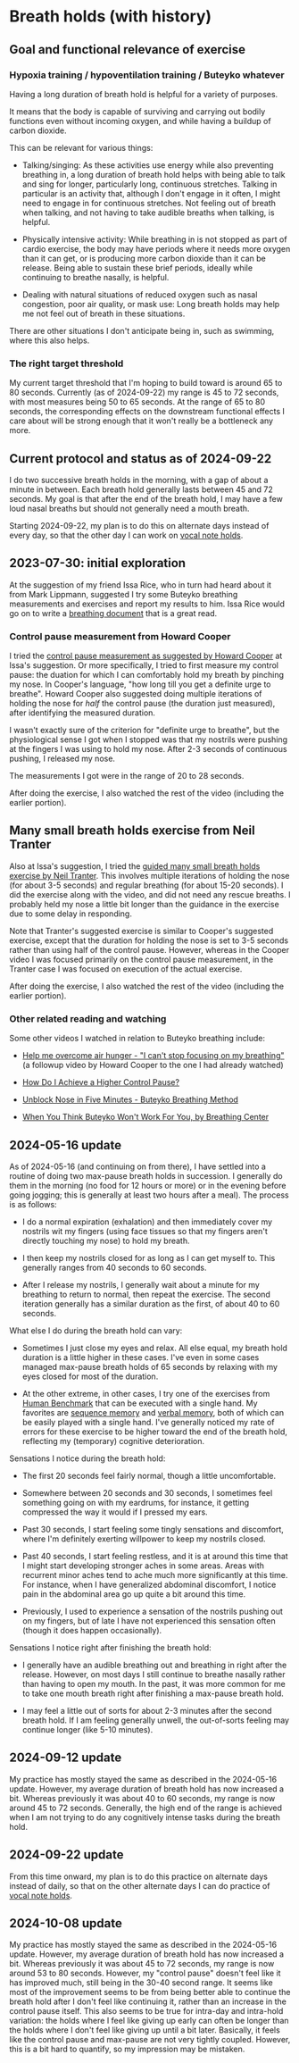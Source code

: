 # Breath holds (with history)

## Goal and functional relevance of exercise

### Hypoxia training / hypoventilation training / Buteyko whatever

Having a long duration of breath hold is helpful for a variety of
purposes.

It means that the body is capable of surviving and carrying out bodily
functions even without incoming oxygen, and while having a buildup of
carbon dioxide.

This can be relevant for various things:

* Talking/singing: As these activities use energy while also
  preventing breathing in, a long duration of breath hold helps with
  being able to talk and sing for longer, particularly long,
  continuous stretches. Talking in particular is an activity that,
  although I don't engage in it often, I might need to engage in for
  continuous stretches.  Not feeling out of breath when talking, and
  not having to take audible breaths when talking, is helpful.

* Physically intensive activity: While breathing in is not stopped as
  part of cardio exercise, the body may have periods where it needs
  more oxygen than it can get, or is producing more carbon dioxide
  than it can be release. Being able to sustain these brief periods,
  ideally while continuing to breathe nasally, is helpful.

* Dealing with natural situations of reduced oxygen such as nasal
  congestion, poor air quality, or mask use: Long breath holds may
  help me not feel out of breath in these situations.

There are other situations I don't anticipate being in, such as
swimming, where this also helps.

### The right target threshold

My current target threshold that I'm hoping to build toward is around
65 to 80 seconds. Currently (as of 2024-09-22) my range is 45 to 72
seconds, with most measures being 50 to 65 seconds. At the range of 65
to 80 seconds, the corresponding effects on the downstream functional
effects I care about will be strong enough that it won't really be a
bottleneck any more.

## Current protocol and status as of 2024-09-22

I do two successive breath holds in the morning, with a gap of about a
minute in between. Each breath hold generally lasts between 45 and 72
seconds. My goal is that after the end of the breath hold, I may have
a few loud nasal breaths but should not generally need a mouth breath.

Starting 2024-09-22, my plan is to do this on alternate days instead
of every day, so that the other day I can work on [vocal note
holds](vocal-note-holds-with-history.md).

## 2023-07-30: initial exploration

At the suggestion of my friend Issa Rice, who in turn had heard about
it from Mark Lippmann, suggested I try some Buteyko breathing
measurements and exercises and report my results to him. Issa Rice
would go on to write a [breathing
document](https://riceissa.github.io/breathing/) that is a great read.

### Control pause measurement from Howard Cooper

I tried the [control pause measurement as suggested by Howard
Cooper](https://www.youtube.com/watch?v=XliOGg8Tl98&t=593s) at Issa's
suggestion. Or more specifically, I tried to first measure my control
pause: the duation for which I can comfortably hold my breath by
pinching my nose. In Cooper's language, "how long till you get a
definite urge to breathe". Howard Cooper also suggested doing multiple
iterations of holding the nose for *half* the control pause (the
duration just measured), after identifying the measured duration.

I wasn't exactly sure of the criterion for "definite urge to breathe",
but the physiological sense I got when I stopped was that my nostrils
were pushing at the fingers I was using to hold my nose. After 2-3
seconds of continuous pushing, I released my nose.

The measurements I got were in the range of 20 to 28 seconds.

After doing the exercise, I also watched the rest of the video
(including the earlier portion).

## Many small breath holds exercise from Neil Tranter

Also at Issa's suggestion, I tried the [guided many small breath holds
exercise by Neil
Tranter](https://www.youtube.com/watch?v=wjZL0llp5Ac&t=388s). This
involves multiple iterations of holding the nose (for about 3-5
seconds) and regular breathing (for about 15-20 seconds). I did the
exercise along with the video, and did not need any rescue breaths. I
probably held my nose a little bit longer than the guidance in the
exercise due to some delay in responding.

Note that Tranter's suggested exercise is similar to Cooper's
suggested exercise, except that the duration for holding the nose is
set to 3-5 seconds rather than using half of the control
pause. However, whereas in the Cooper video I was focused primarily on
the control pause measurement, in the Tranter case I was focused on
execution of the actual exercise.

After doing the exercise, I also watched the rest of the video
(including the earlier portion).

### Other related reading and watching

Some other videos I watched in relation to Buteyko breathing include:

* [Help me overcome air hunger - "I can't stop focusing on my
  breathing"](https://www.youtube.com/watch?v=RLMjvDYJL6Q) (a followup
  video by Howard Cooper to the one I had already watched)

* [How Do I Achieve a Higher Control Pause?](https://www.youtube.com/watch?v=XvVzx9Msr1M)

* [Unblock Nose in Five Minutes - Buteyko Breathing Method](https://www.youtube.com/watch?v=tgmKIwUqhkg)

* [When You Think Buteyko Won't Work For You, by Breathing Center](https://www.youtube.com/watch?v=Oi1tvp7Mghs)

## 2024-05-16 update

As of 2024-05-16 (and continuing on from there), I have settled into
a routine of doing two max-pause breath holds in succession. I
generally do them in the morning (no food for 12 hours or more) or in
the evening before going jogging; this is generally at least two hours
after a meal). The process is as follows:

* I do a normal expiration (exhalation) and then immediately cover my
  nostrils wit my fingers (using face tissues so that my fingers
  aren't directly touching my nose) to hold my breath.

* I then keep my nostrils closed for as long as I can get myself
  to. This generally ranges from 40 seconds to 60 seconds.

* After I release my nostrils, I generally wait about a minute for my
  breathing to return to normal, then repeat the exercise. The second
  iteration generally has a similar duration as the first, of about 40
  to 60 seconds.

What else I do during the breath hold can vary:

* Sometimes I just close my eyes and relax. All else equal, my breath
  hold duration is a little higher in these cases. I've even in some
  cases managed max-pause breath holds of 65 seconds by relaxing with
  my eyes closed for most of the duration.

* At the other extreme, in other cases, I try one of the exercises
  from [Human Benchmark](https://humanbenchmark.com/) that can be
  executed with a single hand. My favorites are [sequence
  memory](https://humanbenchmark.com/tests/sequence) and [verbal
  memory](https://humanbenchmark.com/tests/verbal-memory), both of
  which can be easily played with a single hand. I've generally
  noticed my rate of errors for these exercise to be higher toward the
  end of the breath hold, reflecting my (temporary) cognitive
  deterioration.

Sensations I notice during the breath hold:

* The first 20 seconds feel fairly normal, though a little
  uncomfortable.

* Somewhere between 20 seconds and 30 seconds, I sometimes feel
  something going on with my eardrums, for instance, it getting
  compressed the way it would if I pressed my ears.

* Past 30 seconds, I start feeling some tingly sensations and
  discomfort, where I'm definitely exerting willpower to keep my
  nostrils closed.

* Past 40 seconds, I start feeling restless, and it is at around this
  time that I might start developing stronger aches in some
  areas. Areas with recurrent minor aches tend to ache much more
  significantly at this time. For instance, when I have generalized
  abdominal discomfort, I notice pain in the abdominal area go up
  quite a bit around this time.

* Previously, I used to experience a sensation of the nostrils pushing
  out on my fingers, but of late I have not experienced this sensation
  often (though it does happen occasionally).

Sensations I notice right after finishing the breath hold:

* I generally have an audible breathing out and breathing in right
  after the release. However, on most days I still continue to breathe
  nasally rather than having to open my mouth. In the past, it was
  more common for me to take one mouth breath right after finishing a
  max-pause breath hold.

* I may feel a little out of sorts for about 2-3 minutes after the
  second breath hold. If I am feeling generally unwell, the
  out-of-sorts feeling may continue longer (like 5-10 minutes).

## 2024-09-12 update

My practice has mostly stayed the same as described in the 2024-05-16
update. However, my average duration of breath hold has now increased
a bit. Whereas previously it was about 40 to 60 seconds, my range is
now around 45 to 72 seconds. Generally, the high end of the range is
achieved when I am not trying to do any cognitively intense tasks
during the breath hold.

## 2024-09-22 update

From this time onward, my plan is to do this practice on alternate
days instead of daily, so that on the other alternate days I can do
practice of [vocal note holds](vocal-note-holds-with-history.md).

## 2024-10-08 update

My practice has mostly stayed the same as described in the 2024-05-16
update. However, my average duration of breath hold has now increased
a bit. Whereas previously it was about 45 to 72 seconds, my range is
now around 53 to 80 seconds. However, my "control pause" doesn't feel
like it has improved much, still being in the 30-40 second range. It
seems like most of the improvement seems to be from being better able
to continue the breath hold after I don't feel like continuing it,
rather than an increase in the control pause itself. This also seems
to be true for intra-day and intra-hold variation: the holds where I
feel like giving up early can often be longer than the holds where I
don't feel like giving up until a bit later. Basically, it feels like
the control pause and max-pause are not very tightly coupled. However,
this is a bit hard to quantify, so my impression may be mistaken.
